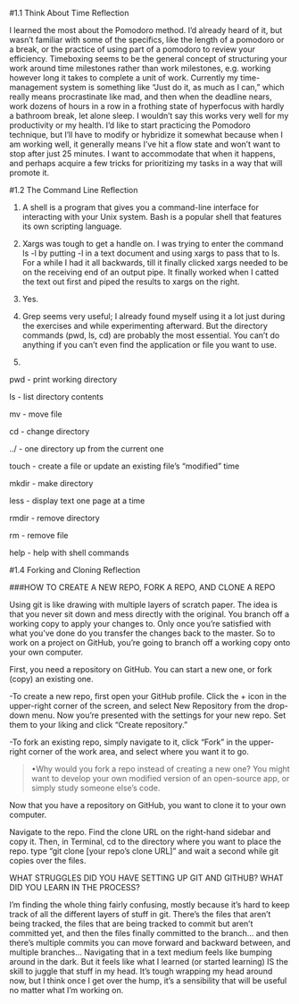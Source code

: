 #1.1 Think About Time Reflection

I learned the most about the Pomodoro method. I’d already heard of it, but wasn’t familiar with some of the specifics, like the length of a pomodoro or a break, or the practice of using part of a pomodoro to review your efficiency. Timeboxing seems to be the general concept of structuring your work around time milestones rather than work milestones, e.g. working however long it takes to complete a unit of work. Currently my time-management system is something like “Just do it, as much as I can,” which really means procrastinate like mad, and then when the deadline nears, work dozens of hours in a row in a frothing state of hyperfocus with hardly a bathroom break, let alone sleep. I wouldn’t say this works very well for my productivity or my health. I’d like to start practicing the Pomodoro technique, but I’ll have to modify or hybridize it somewhat because when I am working well, it generally means I’ve hit a flow state and won’t want to stop after just 25 minutes. I want to accommodate that when it happens, and perhaps acquire a few tricks for prioritizing my tasks in a way that will promote it.

#1.2 The Command Line Reflection

1. A shell is a program that gives you a command-line interface for interacting with your Unix system. Bash is a popular shell that features its own scripting language.

2. Xargs was tough to get a handle on. I was trying to enter the command ls -l by putting -l in a text document and using xargs to pass that to ls. For a while I had it all backwards, till it finally clicked xargs needed to be on the receiving end of an output pipe. It finally worked when I catted the text out first and piped the results to xargs on the right.

3. Yes.

4. Grep seems very useful; I already found myself using it a lot just during the exercises and while experimenting afterward. But the directory commands (pwd, ls, cd) are probably the most essential. You can’t do anything if you can’t even find the application or file you want to use.

5.

pwd - print working directory

ls - list directory contents

mv - move file

cd - change directory

../ - one directory up from the current one

touch - create a file or update an existing file’s “modified” time

mkdir - make directory

less - display text one page at a time

rmdir - remove directory

rm - remove file

help - help with shell commands

#1.4 Forking and Cloning Reflection

###HOW TO CREATE A NEW REPO, FORK A REPO, AND CLONE A REPO

Using git is like drawing with multiple layers of scratch paper. The idea is that you never sit down and mess directly with the original. You branch off a working copy to apply your changes to. Only once you’re satisfied with what you’ve done do you transfer the changes back to the master. So to work on a project on GitHub, you’re going to branch off a working copy onto your own computer.

First, you need a repository on GitHub. You can start a new one, or fork (copy) an existing one.

-To create a new repo, first open your GitHub profile. Click the + icon in the upper-right corner of the screen, and select New Repository from the drop-down menu. Now you’re presented with the settings for your new repo. Set them to your liking and click “Create repository.”

-To fork an existing repo, simply navigate to it, click “Fork” in the upper-right corner of the work area, and select where you want it to go.

>•Why would you fork a repo instead of creating a new one?
>You might want to develop your own modified version of an open-source app, or simply study someone else’s code.

Now that you have a repository on GitHub, you want to clone it to your own computer.

Navigate to the repo. Find the clone URL on the right-hand sidebar and copy it. Then, in Terminal, cd to the directory where you want to place the repo. type “git clone [your repo’s clone URL]” and wait a second while git copies over the files.



WHAT STRUGGLES DID YOU HAVE SETTING UP GIT AND GITHUB? WHAT DID YOU LEARN IN THE PROCESS?

I’m finding the whole thing fairly confusing, mostly because it’s hard to keep track of all the different layers of stuff in git. There’s the files that aren’t being tracked, the files that are being tracked to commit but aren’t committed yet, and then the files finally committed to the branch… and then there’s multiple commits you can move forward and backward between, and multiple branches… Navigating that in a text medium feels like bumping around in the dark. But it feels like what I learned (or started learning) IS the skill to juggle that stuff in my head. It’s tough wrapping my head around now, but I think once I get over the hump, it’s a sensibility that will be useful no matter what I’m working on.